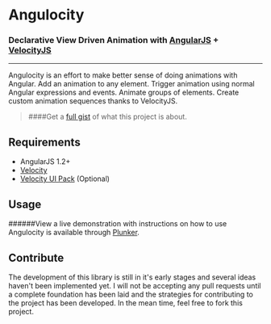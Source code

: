 # Angulocity
### Declarative View Driven Animation with [AngularJS](https://angularjs.org) + [VelocityJS](https://velocityjs.org) 
---

Angulocity is an effort to make better sense of doing animations with Angular. Add an animation to any element. Trigger animation using normal Angular expressions and events. Animate groups of elements. Create custom animation sequences thanks to VelocityJS.

> ####Get a [full gist](https://github.com/johnrcui/angulocity/blob/master/gist.md) of what this project is about.

## Requirements
* AngularJS 1.2+
* [Velocity](https://github.com/julianshapiro/velocity)
* [Velocity UI Pack](https://github.com/julianshapiro/velocity) (Optional)

## Usage
######View a live demonstration with instructions on how to use Angulocity is available through [Plunker](http://plnkr.co/edit/oMjJF9gUXpy3damtPI4G?p=preview).

## Contribute
The development of this library is still in it's early stages and several ideas haven't been implemented yet. I will not be accepting any pull requests until a complete foundation has been laid and the strategies for contributing to the project has been developed. In the mean time, feel free to fork this project.

## 
